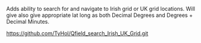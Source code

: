 Adds ability to search for and navigate to Irish grid or UK grid locations. Will give also give appropriate lat long as both Decimal Degrees and Degrees + Decimal Minutes.

https://github.com/TyHol/Qfield_search_Irish_UK_Grid.git
